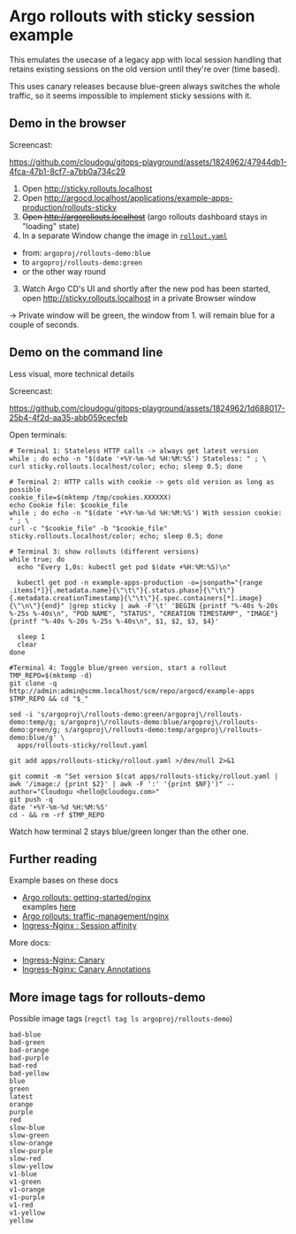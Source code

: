 Argo rollouts with sticky session example
===

This emulates the usecase of a legacy app with local session handling that retains existing sessions on the old version until they're over (time based).

This uses canary releases because blue-green always switches the whole traffic, so it seems impossible to implement sticky sessions with it. 

## Demo in the browser

Screencast:

https://github.com/cloudogu/gitops-playground/assets/1824962/47944db1-4fca-47b1-8cf7-a7bb0a734c29

1. Open http://sticky.rollouts.localhost
2. Open http://argocd.localhost/applications/example-apps-production/rollouts-sticky
3. ~~Open http://argorollouts.localhost~~ (argo rollouts dashboard stays in "loading" state) 
2. In a separate Window change the image in [`rollout.yaml`](http://scmm.localhost/scm/repo/argocd/example-apps/code/sources/main/apps/rollouts-sticky/rollout.yaml/)
  * from: `argoproj/rollouts-demo:blue`
  * to `argoproj/rollouts-demo:green`
  * or the other way round
3. Watch Argo CD's UI and shortly after the new pod has been started, open http://sticky.rollouts.localhost in a private Browser window

-> Private window will be green, the window from 1. will remain blue for a couple of seconds.

## Demo on the command line

Less visual, more technical details

Screencast:

https://github.com/cloudogu/gitops-playground/assets/1824962/1d688017-25b4-4f2d-aa35-abb059cecfeb

Open terminals:

```shell
# Terminal 1: Stateless HTTP calls -> always get latest version
while ; do echo -n "$(date '+%Y-%m-%d %H:%M:%S') Stateless: " ; \
curl sticky.rollouts.localhost/color; echo; sleep 0.5; done

# Terminal 2: HTTP calls with cookie -> gets old version as long as possible
cookie_file=$(mktemp /tmp/cookies.XXXXXX)
echo Cookie file: $cookie_file
while ; do echo -n "$(date '+%Y-%m-%d %H:%M:%S') With session cookie: " ; \
curl -c "$cookie_file" -b "$cookie_file"  sticky.rollouts.localhost/color; echo; sleep 0.5; done

# Terminal 3: show rollouts (different versions)
while true; do
  echo "Every 1,0s: kubectl get pod $(date +%H:%M:%S)\n"

  kubectl get pod -n example-apps-production -o=jsonpath="{range .items[*]}{.metadata.name}{\"\t\"}{.status.phase}{\"\t\"}{.metadata.creationTimestamp}{\"\t\"}{.spec.containers[*].image}{\"\n\"}{end}" |grep sticky | awk -F'\t' 'BEGIN {printf "%-40s %-20s %-25s %-40s\n", "POD NAME", "STATUS", "CREATION TIMESTAMP", "IMAGE"} {printf "%-40s %-20s %-25s %-40s\n", $1, $2, $3, $4}'
  
  sleep 1
  clear
done

#Terminal 4: Toggle blue/green version, start a rollout
TMP_REPO=$(mktemp -d)
git clone -q http://admin:admin@scmm.localhost/scm/repo/argocd/example-apps $TMP_REPO && cd "$_"

sed -i 's/argoproj\/rollouts-demo:green/argoproj\/rollouts-demo:temp/g; s/argoproj\/rollouts-demo:blue/argoproj\/rollouts-demo:green/g; s/argoproj\/rollouts-demo:temp/argoproj\/rollouts-demo:blue/g' \
  apps/rollouts-sticky/rollout.yaml

git add apps/rollouts-sticky/rollout.yaml >/dev/null 2>&1

git commit -m "Set version $(cat apps/rollouts-sticky/rollout.yaml | awk '/image:/ {print $2}' | awk -F ':' '{print $NF}')" --author="Cloudogu <hello@cloudogu.com>"
git push -q
date '+%Y-%m-%d %H:%M:%S'
cd - && rm -rf $TMP_REPO
```

Watch how terminal 2 stays blue/green longer than the other one.

## Further reading
Example bases on these docs
* [Argo rollouts: getting-started/nginx](https://argoproj.github.io/argo-rollouts/getting-started/nginx/)   
  examples [here](https://github.com/argoproj/argo-rollouts/tree/master/docs/getting-started/nginx) 
* [Argo rollouts:  traffic-management/nginx](https://argoproj.github.io/argo-rollouts/features/traffic-management/nginx/)
* [Ingress-Nginx : Session affinity](https://kubernetes.github.io/ingress-nginx/examples/affinity/cookie/)

More docs:
* [Ingress-Nginx: Canary](https://kubernetes.github.io/ingress-nginx/examples/canary/)
* [Ingress-Nginx: Canary Annotations](https://kubernetes.github.io/ingress-nginx/user-guide/nginx-configuration/annotations/#canary)


## More image tags for rollouts-demo

Possible image tags (`regctl tag ls argoproj/rollouts-demo`)
```
bad-blue
bad-green
bad-orange
bad-purple
bad-red
bad-yellow
blue
green
latest
orange
purple
red
slow-blue
slow-green
slow-orange
slow-purple
slow-red
slow-yellow
v1-blue
v1-green
v1-orange
v1-purple
v1-red
v1-yellow
yellow
```